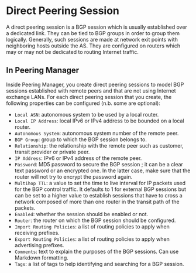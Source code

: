 # Direct Peering Session

A direct peering session is a BGP session which is usually established over a
dedicated link. They can be tied to BGP groups in order to group them
logically. Generally, such sessions are made at network exit points with
neighboring hosts outside the AS. They are configured on routers which may or
may not be dedicated to routing Internet traffic.

## In Peering Manager

Inside Peering Manager, you create direct peering sessions to model BGP
sessions established with remote peers and that are not using Internet
exchange LANs. For each direct peering session that you create, the following
properties can be configured (n.b. some are optional):

  * `Local ASN`: autonomous system to be used by a local router.
  * `Local IP Address`: local IPv6 or IPv4 address to be bounded on a local
    router.
  * `Autonomous System`: autonomous system number of the remote peer.
  * `BGP Group`: group to which the BGP session belongs to.
  * `Relationship`: the relationship with the remote peer such as customer,
    transit provider or private peer.
  * `IP Address`: IPv6 or IPv4 address of the remote peer.
  * `Password`: MD5 password to secure the BGP session ; it can be a clear text
    password or an encrypted one. In the latter case, make sure that the router
    will not try to encrypt the password again.
  * `Multihop TTL`: a value to set the time to live interval for IP packets
    used for the BGP control traffic. It defaults to 1 for external BGP
    sessions but can be set to a higher value to establish sessions that have
    to cross a network composed of more than one router in the transit path of
    the packets.
  * `Enabled`: whether the session should be enabled or not.
  * `Router`: the router on which the BGP session should be configured.
  * `Import Routing Policies`: a list of routing policies to apply when
     receiving prefixes.
  * `Export Routing Policies`: a list of routing policies to apply when
     advertising prefixes.
  * `Comments`: text to explain the purposes of the BGP sessions. Can use
    Markdown formatting.
  * `Tags`: a list of tags to help identifying and searching for a BGP session.

